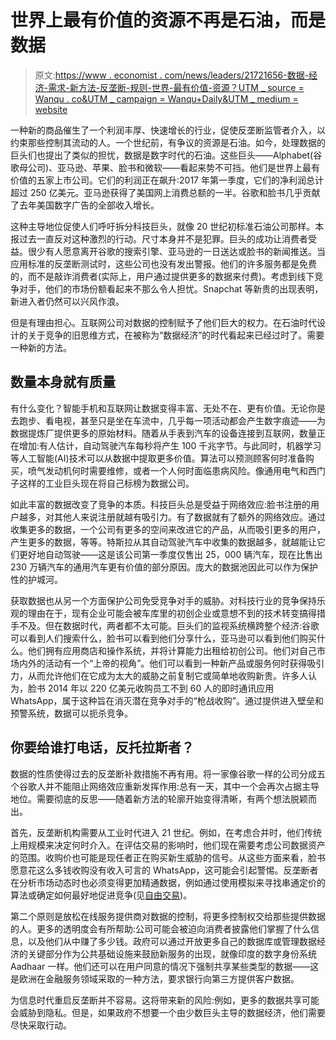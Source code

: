 # 世界上最有价值的资源不再是石油，而是数据

> 原文:[https://www . economist . com/news/leaders/21721656-数据-经济-需求-新方法-反垄断-规则-世界-最有价值-资源？UTM _ source = Wanqu . co&UTM _ campaign = Wanqu+Daily&UTM _ medium = website](https://www.economist.com/news/leaders/21721656-data-economy-demands-new-approach-antitrust-rules-worlds-most-valuable-resource?utm_source=wanqu.co&utm_campaign=Wanqu+Daily&utm_medium=website)

一种新的商品催生了一个利润丰厚、快速增长的行业，促使反垄断监管者介入，以约束那些控制其流动的人。一个世纪前，有争议的资源是石油。如今，处理数据的巨头们也提出了类似的担忧，数据是数字时代的石油。这些巨头——Alphabet(谷歌母公司)、亚马逊、苹果、脸书和微软——看起来势不可挡。他们是世界上最有价值的五家上市公司。它们的利润正在飙升:2017 年第一季度，它们的净利润总计超过 250 亿美元。亚马逊获得了美国网上消费总额的一半。谷歌和脸书几乎贡献了去年美国数字广告的全部收入增长。

这种主导地位促使人们呼吁拆分科技巨头，就像 20 世纪初标准石油公司那样。本报过去一直反对这种激烈的行动。尺寸本身并不是犯罪。巨头的成功让消费者受益。很少有人愿意离开谷歌的搜索引擎、亚马逊的一日送达或脸书的新闻推送。当应用标准的反垄断测试时，这些公司也没有发出警报。他们的许多服务都是免费的，而不是敲诈消费者(实际上，用户通过提供更多的数据来付费)。考虑到线下竞争对手，他们的市场份额看起来不那么令人担忧。Snapchat 等新贵的出现表明，新进入者仍然可以兴风作浪。

但是有理由担心。互联网公司对数据的控制赋予了他们巨大的权力。在石油时代设计的关于竞争的旧思维方式，在被称为“数据经济”的时代看起来已经过时了。需要一种新的方法。

## 数量本身就有质量

有什么变化？智能手机和互联网让数据变得丰富、无处不在、更有价值。无论你是去跑步、看电视，甚至只是坐在车流中，几乎每一项活动都会产生数字痕迹——为数据提炼厂提供更多的原始材料。随着从手表到汽车的设备连接到互联网，数量正在增加:有人估计，自动驾驶汽车每秒将产生 100 千兆字节。与此同时，机器学习等人工智能(AI)技术可以从数据中提取更多价值。算法可以预测顾客何时准备购买，喷气发动机何时需要维修，或者一个人何时面临患病风险。像通用电气和西门子这样的工业巨头现在将自己标榜为数据公司。

如此丰富的数据改变了竞争的本质。科技巨头总是受益于网络效应:脸书注册的用户越多，对其他人来说注册就越有吸引力。有了数据就有了额外的网络效应。通过收集更多的数据，一个公司有更多的空间来改进它的产品，从而吸引更多的用户，产生更多的数据，等等。特斯拉从其自动驾驶汽车中收集的数据越多，就越能让它们更好地自动驾驶——这是该公司第一季度仅售出 25，000 辆汽车，现在比售出 230 万辆汽车的通用汽车更有价值的部分原因。庞大的数据池因此可以作为保护性的护城河。

获取数据也从另一个方面保护公司免受竞争对手的威胁。对科技行业的竞争保持乐观的理由在于，现有企业可能会被车库里的初创企业或意想不到的技术转变搞得措手不及。但在数据时代，两者都不太可能。巨头们的监视系统横跨整个经济:谷歌可以看到人们搜索什么，脸书可以看到他们分享什么，亚马逊可以看到他们购买什么。他们拥有应用商店和操作系统，并将计算能力出租给初创公司。他们对自己市场内外的活动有一个“上帝的视角”。他们可以看到一种新产品或服务何时获得吸引力，从而允许他们在它成为太大的威胁之前复制它或简单地收购新贵。许多人认为，脸书 2014 年以 220 亿美元收购员工不到 60 人的即时通讯应用 WhatsApp，属于这种旨在消灭潜在竞争对手的“枪战收购”。通过提供进入壁垒和预警系统，数据可以扼杀竞争。

## 你要给谁打电话，反托拉斯者？

数据的性质使得过去的反垄断补救措施不再有用。将一家像谷歌一样的公司分成五个谷歌人并不能阻止网络效应重新发挥作用:总有一天，其中一个会再次占据主导地位。需要彻底的反思——随着新方法的轮廓开始变得清晰，有两个想法脱颖而出。

首先，反垄断机构需要从工业时代进入 21 世纪。例如，在考虑合并时，他们传统上用规模来决定何时介入。在评估交易的影响时，他们现在需要考虑公司数据资产的范围。收购价也可能是现任者正在购买新生威胁的信号。从这些方面来看，脸书愿意花这么多钱收购没有收入可言的 WhatsApp，这可能会引起警惕。反垄断者在分析市场动态时也必须变得更加精通数据，例如通过使用模拟来寻找串通定价的算法或确定如何最好地促进竞争(见[自由交易](/finance-and-economics/2017/05/06/price-bots-can-collude-against-consumers))。

第二个原则是放松在线服务提供商对数据的控制，将更多控制权交给那些提供数据的人。更多的透明度会有所帮助:公司可能会被迫向消费者披露他们掌握了什么信息，以及他们从中赚了多少钱。政府可以通过开放更多自己的数据库或管理数据经济的关键部分作为公共基础设施来鼓励新服务的出现，就像印度的数字身份系统 Aadhaar 一样。他们还可以在用户同意的情况下强制共享某些类型的数据——这是欧洲在金融服务领域采取的一种方法，要求银行向第三方提供客户数据。

为信息时代重启反垄断并不容易。这将带来新的风险:例如，更多的数据共享可能会威胁到隐私。但是，如果政府不想要一个由少数巨头主导的数据经济，他们需要尽快采取行动。